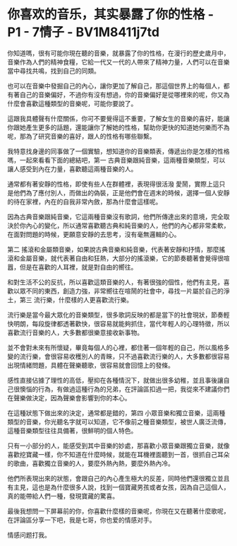# 你喜欢的音乐，其实暴露了你的性格 - P1 - 7情子 - BV1M8411j7td

你知道嗎，很有可能你現在聽的音樂，就暴露了你的性格，在漫行的歷史歲月中，音樂作為人們的精神食糧，它給一代又一代的人帶來了精神力量，人們可以在音樂當中尋找共鳴，找到自己的同類。

也可以在音樂中發掘自己的內心，讓你更加了解自己，那這個世界上的每個人，都有著自己的音樂偏好，不過你有沒有想過，你的音樂偏好是從哪裡來的呢，你又為什麼會喜歡這種類型的音樂呢，可能你要說了。

這跟我具體聲有什麼關係，你可不要覺得這不重要，了解女生的音樂的喜好，能讓你跟她產生更多的話題，還能讓你了解她的性格，幫助你更快的知道她何樂而不為呢，那為了研究音樂的喜好，跟人的性格有哪些聯繫。

我特意找身邊的同事做了一個實驗，想知道你的音樂類表，傳遞出你是怎樣的性格嗎，一起來看看下面的總結吧，第一 古典音樂跟純音樂，這兩種音樂類型，可以讓人感受到內在力量，喜歡聽這兩種音樂的人。

通常都有著安靜的性格，即使有些人在群體裡，表現得很活潑 愛鬧，實際上這只是他們為了應付別人，而做出的偽裝，正是他們會在週末的時候，選擇一個人安靜的待在家裡，內在的自我非常內斂，那為什麼會這樣呢。

因為古典音樂跟純音樂，它這兩種音樂沒有歌詞，他們所傳達出來的意境，完全取決於你內心的變化，所以通常喜歡聽古典和純音樂的人，他們的內心都非常柔軟，在面對問題的時候，更願意安靜的去思考，沒有毫無邏輯的心。

第二 搖滾和金屬類音樂，如果說古典音樂和純音樂，代表著安靜和抒情，那麼搖滾和金屬音樂，就代表著自由和狂熱，大部分的搖滾樂，它的節奏聽著會覺得很喧囂，但是在喜歡的人耳裡，就是對自由的嚮往。

和對生活不公的反抗，所以喜歡這類音樂的人，有著很強的個性，他們有主見，喜歡以眾不同的東西，創造力強，非常嚮往在喧鬧的社會中，尋找一片屬於自己的淨土，第三 流行樂，什麼樣的人更喜歡流行樂。

流行樂是當今最大眾化的音樂類型，很多歌詞反映的都是當下的社會現狀，節奏輕快明朗，每段旋律都透著歡快，很容易就能夠抓住，當代年輕人的心理特徵，所以喜歡流行音樂的人，大多數都很樂意接收新事物。

並不會對未來有所懷疑，畢竟每個人的心裡，都住著一個年輕的自己，所以風格多變的流行樂，會很容易收穫別人的青睞，只不過喜歡流行樂的人，大多數都很容易出現情緒問題，具體在聲樂聽歌，很容易就會回憶上的發條。

感性直接佔據了理性的高低，壓抑在各種情況下，就做出很多幼稚，並且事後讓自己很懊惱的行為，有做過這種行為的兄弟，在評論區扣過一把，我從來不建議你們在聲樂做決定，因為聲樂會影響到你的本心。

在這種狀態下做出來的決定，通常都是錯的，第四 小眾音樂和獨立音樂，這兩種類型的音樂，你光聽名字就可以知道，它不像前之種音樂類型，被世人廣泛流傳，這種音樂類型往往具備著，很鮮明的個人特色。

只有一小部分的人，能感受到其中音樂的妙處，那喜歡小眾音樂跟獨立音樂，就像喜歡挖寶藏一樣，你不知道在什麼時候，就能在耳機裡面聽到一首，很抓自己耳朵的歌曲，喜歡獨立音樂的人，要麼外熱內熱，要麼外熱內冷。

他們所表現出來的狀態，會跟自己的內心產生極大的反差，同時他們還很獨立並且有主見，這也是為什麼很多人說，找到一個寶藏男孩或者女孩，因為自己這個人，真的能帶給人們一種，發現寶藏的驚喜。

最後我想問一下屏幕前的你，你喜歡什麼樣的音樂呢，你現在又在聽著什麼歌呢，在評論區分享一下吧，我是七哥，你也爱的情感对手。

情感问题打我。